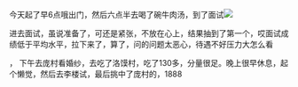 今天起了早6点哦出门，然后六点半去喝了碗牛肉汤，到了面试![](http://upload-images.jianshu.io/upload_images/6904315-dd4e7e12ea71eb7a.jpg?imageMogr2/auto-orient/strip%7CimageView2/2/w/1080/q/50)

进去面试，虽说准备了，可还是紧张，不放在心上，结果抽到了第一个，哎面试成绩低于平均水平，拉下来了，算了，问的问题太恶心，待遇不好压力大怎么看

，
下午去庞村看婚纱，去吃了洛馍村，吃了130多，分量很足。晚上很早休息，起个懒觉，然后去李楼试，最后挑中了庞村的，1888
